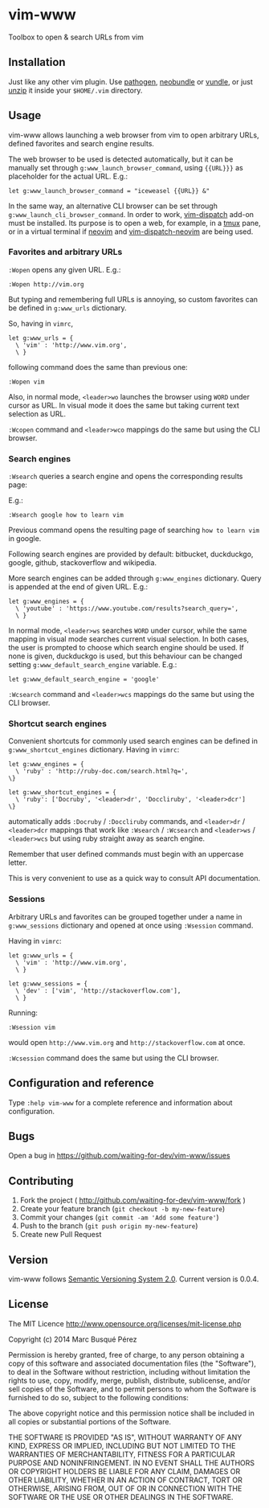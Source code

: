 # vim-www

Toolbox to open & search URLs from vim

## Installation

Just like any other vim plugin. Use [pathogen](https://github.com/tpope/vim-pathogen), [neobundle](https://github.com/Shougo/neobundle.vim) or [vundle](https://github.com/gmarik/Vundle.vim), or just [unzip](https://github.com/waiting-for-dev/vim-www/archive/master.zip) it inside your `$HOME/.vim` directory.

## Usage

vim-www allows launching a web browser from vim to open arbitrary URLs, defined favorites and search engine results.

The web browser to be used is detected automatically, but it can be manually set through `g:www_launch_browser_command`, using `{{URL}}}` as placeholder for the actual URL. E.g.:

    let g:www_launch_browser_command = "iceweasel {{URL}} &"

In the same way, an alternative CLI browser can be set through `g:www_launch_cli_browser_command`. In order to work, [vim-dispatch](https://github.com/tpope/vim-dispatch) add-on must be installed. Its purpose is to open a web, for example, in a [tmux](https://tmux.github.io/) pane, or in a virtual terminal if [neovim](https://github.com/neovim/neovim) and [vim-dispatch-neovim](https://github.com/radenling/vim-dispatch-neovim) are being used.

### Favorites and arbitrary URLs

`:Wopen` opens any given URL. E.g.:

    :Wopen http://vim.org

But typing and remembering full URLs is annoying, so custom favorites can be defined in `g:www_urls` dictionary.

So, having in `vimrc`,

    let g:www_urls = {
      \ 'vim' : 'http://www.vim.org',
      \ }

following command does the same than previous one:

    :Wopen vim

Also, in normal mode, `<leader>wo` launches the browser using `WORD` under cursor as URL. In visual mode it does the same but taking current text selection as URL.

`:Wcopen` command and `<leader>wco` mappings do the same but using the CLI browser.

### Search engines

`:Wsearch` queries a search engine and opens the corresponding results page:

E.g.:

    :Wsearch google how to learn vim

Previous command opens the resulting page of searching `how to learn vim` in google.

Following search engines are provided by default: bitbucket, duckduckgo, google, github, stackoverflow and wikipedia.

More search engines can be added through `g:www_engines` dictionary. Query is appended at the end of given URL.  E.g.:

    let g:www_engines = {
      \ 'youtube' : 'https://www.youtube.com/results?search_query=',
      \ }

In normal mode, `<leader>ws` searches `WORD` under cursor, while the same mapping in visual mode searches current visual selection. In both cases, the user is prompted to choose which search engine should be used. If none is given, duckduckgo is used, but this behaviour can be changed setting `g:www_default_search_engine` variable. E.g.:

    let g:www_default_search_engine = 'google'

`:Wcsearch` command and `<leader>wcs` mappings do the same but using the CLI browser.

### Shortcut search engines

Convenient shortcuts for commonly used search engines can be defined in `g:www_shortcut_engines` dictionary. Having in `vimrc`:

    let g:www_engines = {
      \ 'ruby' : 'http://ruby-doc.com/search.html?q=',
    \}

    let g:www_shortcut_engines = {
      \ 'ruby': ['Docruby', '<leader>dr', 'Doccliruby', '<leader>dcr']
    \}

automatically adds `:Docruby` / `:Doccliruby` commands, and `<leader>dr` / `<leader>dcr` mappings that work like `:Wsearch` / `:Wcsearch` and `<leader>ws` / `<leader>wcs` but using ruby straight away as search engine.

Remember that user defined commands must begin with an uppercase letter.

This is very convenient to use as a quick way to consult API documentation.

### Sessions

Arbitrary URLs and favorites can be grouped together under a name in `g:www_sessions` dictionary and opened at once using `:Wsession` command.

Having in `vimrc`:

    let g:www_urls = {
      \ 'vim' : 'http://www.vim.org',
      \ }

    let g:www_sessions = {
      \ 'dev' : ['vim', 'http://stackoverflow.com'],
      \ }

Running:

    :Wsession vim

would open `http://www.vim.org` and `http://stackoverflow.com` at once.

`:Wcsession` command does the same but using the CLI browser.

## Configuration and reference

Type `:help vim-www` for a complete reference and information about configuration.

## Bugs

Open a bug in https://github.com/waiting-for-dev/vim-www/issues

## Contributing

1. Fork the project ( http://github.com/waiting-for-dev/vim-www/fork )
2. Create your feature branch (`git checkout -b my-new-feature`)
3. Commit your changes (`git commit -am 'Add some feature'`)
4. Push to the branch (`git push origin my-new-feature`)
5. Create new Pull Request

## Version

vim-www follows [Semantic Versioning System 2.0](http://semver.org/). Current version is 0.0.4.

## License

The MIT Licence
http://www.opensource.org/licenses/mit-license.php

Copyright (c) 2014 Marc Busqué Pérez

Permission is hereby granted, free of charge, to any person obtaining a copy
of this software and associated documentation files (the "Software"), to deal
in the Software without restriction, including without limitation the rights
to use, copy, modify, merge, publish, distribute, sublicense, and/or sell
copies of the Software, and to permit persons to whom the Software is
furnished to do so, subject to the following conditions:

The above copyright notice and this permission notice shall be included in
all copies or substantial portions of the Software.

THE SOFTWARE IS PROVIDED "AS IS", WITHOUT WARRANTY OF ANY KIND, EXPRESS OR
IMPLIED, INCLUDING BUT NOT LIMITED TO THE WARRANTIES OF MERCHANTABILITY,
FITNESS FOR A PARTICULAR PURPOSE AND NONINFRINGEMENT. IN NO EVENT SHALL THE
AUTHORS OR COPYRIGHT HOLDERS BE LIABLE FOR ANY CLAIM, DAMAGES OR OTHER
LIABILITY, WHETHER IN AN ACTION OF CONTRACT, TORT OR OTHERWISE, ARISING FROM,
OUT OF OR IN CONNECTION WITH THE SOFTWARE OR THE USE OR OTHER DEALINGS IN
THE SOFTWARE.

